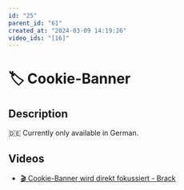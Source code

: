 ```yaml
---
id: "25"
parent_id: "61"
created_at: "2024-03-09 14:19:26"
video_ids: "[16]"
---
```


# 🏷️ Cookie-Banner

## Description

🇩🇪 Currently only available in German.

## Videos

- [🎬 Cookie-Banner wird direkt fokussiert - Brack](/en/videos/cookie-banner-wird-direkt-fokussiert-brack)
